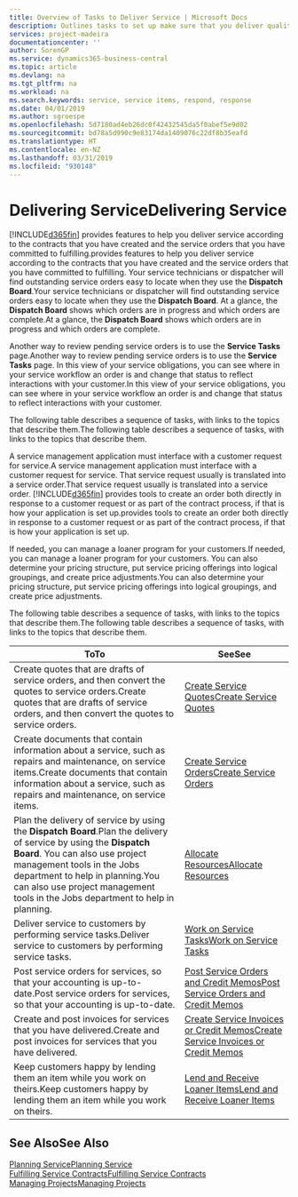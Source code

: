 ```yaml
---
title: Overview of Tasks to Deliver Service | Microsoft Docs
description: Outlines tasks to set up make sure that you deliver quality service and live up to agreements with customers.
services: project-madeira
documentationcenter: ''
author: SorenGP
ms.service: dynamics365-business-central
ms.topic: article
ms.devlang: na
ms.tgt_pltfrm: na
ms.workload: na
ms.search.keywords: service, service items, respond, response
ms.date: 04/01/2019
ms.author: sgroespe
ms.openlocfilehash: 5d7180ad4eb26dc0f42432545da5f0abef5e9d02
ms.sourcegitcommit: bd78a5d990c9e83174da1409076c22df8b35eafd
ms.translationtype: HT
ms.contentlocale: en-NZ
ms.lasthandoff: 03/31/2019
ms.locfileid: "930148"
---
```

# <a name="delivering-service"></a><span data-ttu-id="a4516-103">Delivering Service</span><span class="sxs-lookup"><span data-stu-id="a4516-103">Delivering Service</span></span>
[!INCLUDE[d365fin](includes/d365fin_md.md)] <span data-ttu-id="a4516-104">provides features to help you deliver service according to the contracts that you have created and the service orders that you have committed to fulfilling.</span><span class="sxs-lookup"><span data-stu-id="a4516-104">provides features to help you deliver service according to the contracts that you have created and the service orders that you have committed to fulfilling.</span></span> <span data-ttu-id="a4516-105">Your service technicians or dispatcher will find outstanding service orders easy to locate when they use the **Dispatch Board**.</span><span class="sxs-lookup"><span data-stu-id="a4516-105">Your service technicians or dispatcher will find outstanding service orders easy to locate when they use the **Dispatch Board**.</span></span> <span data-ttu-id="a4516-106">At a glance, the **Dispatch Board** shows which orders are in progress and which orders are complete.</span><span class="sxs-lookup"><span data-stu-id="a4516-106">At a glance, the **Dispatch Board** shows which orders are in progress and which orders are complete.</span></span>  
  
<span data-ttu-id="a4516-107">Another way to review pending service orders is to use the **Service Tasks** page.</span><span class="sxs-lookup"><span data-stu-id="a4516-107">Another way to review pending service orders is to use the **Service Tasks** page.</span></span> <span data-ttu-id="a4516-108">In this view of your service obligations, you can see where in your service workflow an order is and change that status to reflect interactions with your customer.</span><span class="sxs-lookup"><span data-stu-id="a4516-108">In this view of your service obligations, you can see where in your service workflow an order is and change that status to reflect interactions with your customer.</span></span>  
  
<span data-ttu-id="a4516-109">The following table describes a sequence of tasks, with links to the topics that describe them.</span><span class="sxs-lookup"><span data-stu-id="a4516-109">The following table describes a sequence of tasks, with links to the topics that describe them.</span></span>   

<span data-ttu-id="a4516-110">A service management application must interface with a customer request for service.</span><span class="sxs-lookup"><span data-stu-id="a4516-110">A service management application must interface with a customer request for service.</span></span> <span data-ttu-id="a4516-111">That service request usually is translated into a service order.</span><span class="sxs-lookup"><span data-stu-id="a4516-111">That service request usually is translated into a service order.</span></span> [!INCLUDE[d365fin](includes/d365fin_md.md)] <span data-ttu-id="a4516-112">provides tools to create an order both directly in response to a customer request or as part of the contract process, if that is how your application is set up.</span><span class="sxs-lookup"><span data-stu-id="a4516-112">provides tools to create an order both directly in response to a customer request or as part of the contract process, if that is how your application is set up.</span></span>  
  
<span data-ttu-id="a4516-113">If needed, you can manage a loaner program for your customers.</span><span class="sxs-lookup"><span data-stu-id="a4516-113">If needed, you can manage a loaner program for your customers.</span></span> <span data-ttu-id="a4516-114">You can also determine your pricing structure, put service pricing offerings into logical groupings, and create price adjustments.</span><span class="sxs-lookup"><span data-stu-id="a4516-114">You can also determine your pricing structure, put service pricing offerings into logical groupings, and create price adjustments.</span></span>  
  
<span data-ttu-id="a4516-115">The following table describes a sequence of tasks, with links to the topics that describe them.</span><span class="sxs-lookup"><span data-stu-id="a4516-115">The following table describes a sequence of tasks, with links to the topics that describe them.</span></span>   
  
|<span data-ttu-id="a4516-116">**To**</span><span class="sxs-lookup"><span data-stu-id="a4516-116">**To**</span></span>|<span data-ttu-id="a4516-117">**See**</span><span class="sxs-lookup"><span data-stu-id="a4516-117">**See**</span></span>|  
|------------|-------------|  
|<span data-ttu-id="a4516-118">Create quotes that are drafts of service orders, and then convert the quotes to service orders.</span><span class="sxs-lookup"><span data-stu-id="a4516-118">Create quotes that are drafts of service orders, and then convert the quotes to service orders.</span></span>|[<span data-ttu-id="a4516-119">Create Service Quotes</span><span class="sxs-lookup"><span data-stu-id="a4516-119">Create Service Quotes</span></span>](service-how-to-create-service-quotes.md)|
|<span data-ttu-id="a4516-120">Create documents that contain information about a service, such as repairs and maintenance, on service items.</span><span class="sxs-lookup"><span data-stu-id="a4516-120">Create documents that contain information about a service, such as repairs and maintenance, on service items.</span></span>|[<span data-ttu-id="a4516-121">Create Service Orders</span><span class="sxs-lookup"><span data-stu-id="a4516-121">Create Service Orders</span></span>](service-how-to-create-service-orders.md)|
|<span data-ttu-id="a4516-122">Plan the delivery of service by using the **Dispatch Board**.</span><span class="sxs-lookup"><span data-stu-id="a4516-122">Plan the delivery of service by using the **Dispatch Board**.</span></span> <span data-ttu-id="a4516-123">You can also use project management tools in the Jobs department to help in planning.</span><span class="sxs-lookup"><span data-stu-id="a4516-123">You can also use project management tools in the Jobs department to help in planning.</span></span>|[<span data-ttu-id="a4516-124">Allocate Resources</span><span class="sxs-lookup"><span data-stu-id="a4516-124">Allocate Resources</span></span>](service-how-to-allocate-resources.md)|  
|<span data-ttu-id="a4516-125">Deliver service to customers by performing service tasks.</span><span class="sxs-lookup"><span data-stu-id="a4516-125">Deliver service to customers by performing service tasks.</span></span>|[<span data-ttu-id="a4516-126">Work on Service Tasks</span><span class="sxs-lookup"><span data-stu-id="a4516-126">Work on Service Tasks</span></span>](service-how-to-work-on-service-tasks.md)|  
|<span data-ttu-id="a4516-127">Post service orders for services, so that your accounting is up-to-date.</span><span class="sxs-lookup"><span data-stu-id="a4516-127">Post service orders for services, so that your accounting is up-to-date.</span></span>|[<span data-ttu-id="a4516-128">Post Service Orders and Credit Memos</span><span class="sxs-lookup"><span data-stu-id="a4516-128">Post Service Orders and Credit Memos</span></span>](service-how-to-post-service-orders.md)|  
|<span data-ttu-id="a4516-129">Create and post invoices for services that you have delivered.</span><span class="sxs-lookup"><span data-stu-id="a4516-129">Create and post invoices for services that you have delivered.</span></span>|[<span data-ttu-id="a4516-130">Create Service Invoices or Credit Memos</span><span class="sxs-lookup"><span data-stu-id="a4516-130">Create Service Invoices or Credit Memos</span></span>](service-how-create-invoices.md)|  
|<span data-ttu-id="a4516-131">Keep customers happy by lending them an item while you work on theirs.</span><span class="sxs-lookup"><span data-stu-id="a4516-131">Keep customers happy by lending them an item while you work on theirs.</span></span>| [<span data-ttu-id="a4516-132">Lend and Receive Loaner Items</span><span class="sxs-lookup"><span data-stu-id="a4516-132">Lend and Receive Loaner Items</span></span>](service-how-to-lend-receive-loaners.md)|
  
## <a name="see-also"></a><span data-ttu-id="a4516-133">See Also</span><span class="sxs-lookup"><span data-stu-id="a4516-133">See Also</span></span>  
[<span data-ttu-id="a4516-134">Planning Service</span><span class="sxs-lookup"><span data-stu-id="a4516-134">Planning Service</span></span>](service-plan-service.md)  
[<span data-ttu-id="a4516-135">Fulfilling Service Contracts</span><span class="sxs-lookup"><span data-stu-id="a4516-135">Fulfilling Service Contracts</span></span>](service-fulfill-service-contracts.md)  
[<span data-ttu-id="a4516-136">Managing Projects</span><span class="sxs-lookup"><span data-stu-id="a4516-136">Managing Projects</span></span>](projects-manage-projects.md)  
